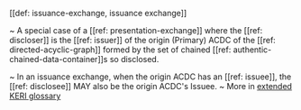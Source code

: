 [[def: issuance-exchange, issuance exchange]]

~ A special case of a [[ref: presentation-exchange]] where the [[ref: discloser]] is the [[ref: issuer]] of the origin (Primary) ACDC of the [[ref: directed-acyclic-graph]] formed by the set of chained [[ref: authentic-chained-data-container]]s so disclosed.

~ In an issuance exchange, when the origin ACDC has an [[ref: issuee]], the [[ref: disclosee]] MAY also be the origin ACDC's Issuee.
~ More in <a href="https://weboftrust.github.io/WOT-terms/docs/glossary/issuance-exchange">extended KERI glossary</a>

